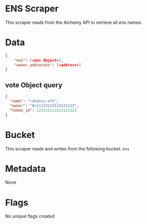 # ENS Scraper

This scraper reads from the Alchemy API to retrieve all ens names.

# Data

```json
{
    "ens": [<ens Object>],
    "owner_addresses": [<address>]
}
```

## vote Object query

```json
{
  "name": "rohanio.eth",
  "owner": "0x11123123123123123",
  "token_id": 123123123123123123
}
```

# Bucket

This scraper reads and writes from the following bucket: `ens`

# Metadata

None

# Flags

No unique flags created
